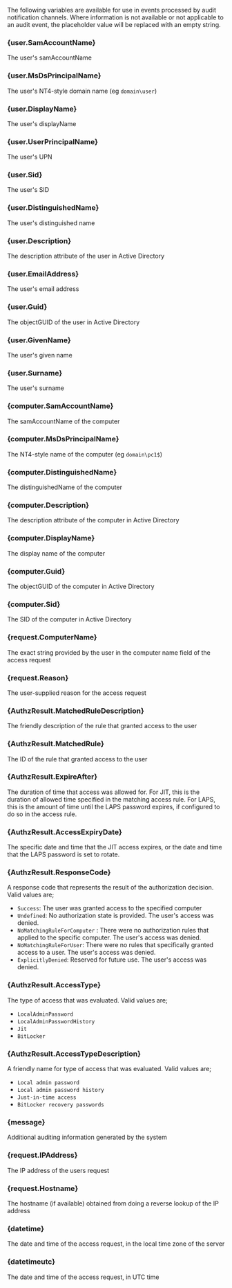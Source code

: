 The following variables are available for use in events processed by audit notification channels. Where information is not available or not applicable to an audit event, the placeholder value will be replaced with an empty string.

### {user.SamAccountName}
The user's samAccountName

### {user.MsDsPrincipalName}
The user's NT4-style domain name (eg `domain\user`)

### {user.DisplayName}
The user's displayName

### {user.UserPrincipalName}
The user's UPN

### {user.Sid}
The user's SID

### {user.DistinguishedName}
The user's distinguished name

### {user.Description}
The description attribute of the user in Active Directory

### {user.EmailAddress}
The user's email address

### {user.Guid}
The objectGUID of the user in Active Directory

### {user.GivenName}
The user's given name

### {user.Surname}
The user's surname

### {computer.SamAccountName}
The samAccountName of the computer

### {computer.MsDsPrincipalName}
The NT4-style name of the computer (eg `domain\pc1$`)

### {computer.DistinguishedName}
The distinguishedName of the computer

### {computer.Description}
The description attribute of the computer in Active Directory

### {computer.DisplayName}
The display name of the computer

### {computer.Guid}
The objectGUID of the computer in Active Directory

### {computer.Sid}
The SID of the computer in Active Directory

### {request.ComputerName}
The exact string provided by the user in the computer name field of the access request

### {request.Reason}
The user-supplied reason for the access request

### {AuthzResult.MatchedRuleDescription}
The friendly description of the rule that granted access to the user

### {AuthzResult.MatchedRule}
The ID of the rule that granted access to the user

### {AuthzResult.ExpireAfter}
The duration of time that access was allowed for. For JIT, this is the duration of allowed time specified in the matching access rule. For LAPS, this is the amount of time until the LAPS password expires, if configured to do so in the access rule.

### {AuthzResult.AccessExpiryDate}
The specific date and time that the JIT access expires, or the date and time that the LAPS password is set to rotate.

### {AuthzResult.ResponseCode}
A response code that represents the result of the authorization decision. 
Valid values are;
- `Success`: The user was granted access to the specified computer
- `Undefined`: No authorization state is provided. The user's access was denied.
- `NoMatchingRuleForComputer` : There were no authorization rules that applied to the specific computer. The user's access was denied.
- `NoMatchingRuleForUser`: There were no rules that specifically granted access to a user. The user's access was denied.
- `ExplicitlyDenied`: Reserved for future use. The user's access was denied.
     
### {AuthzResult.AccessType}
The type of access that was evaluated. 
Valid values are;
- `LocalAdminPassword`
- `LocalAdminPasswordHistory`
- `Jit`
- `BitLocker`

### {AuthzResult.AccessTypeDescription}
A friendly name for type of access that was evaluated. 
Valid values are;
- `Local admin password`
- `Local admin password history`
- `Just-in-time access`
- `BitLocker recovery passwords`

### {message}
Additional auditing information generated by the system

### {request.IPAddress}
The IP address of the users request

### {request.Hostname}
The hostname (if available) obtained from doing a reverse lookup of the IP address

### {datetime}
The date and time of the access request, in the local time zone of the server

### {datetimeutc}
The date and time of the access request, in UTC time
